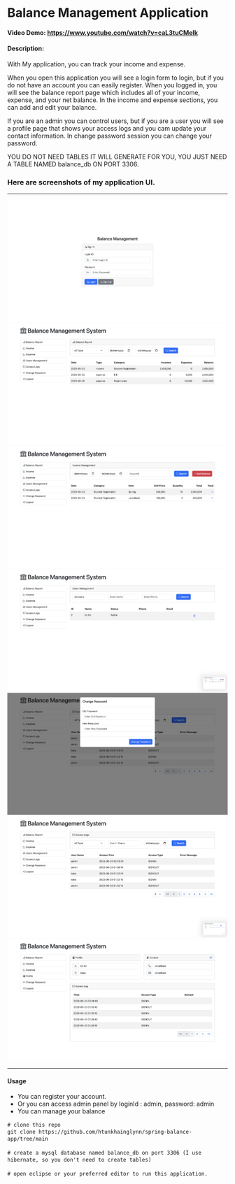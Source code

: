 # Balance Management Application
#### Video Demo:  https://www.youtube.com/watch?v=caL3tuCMelk
#### Description: 

With My application, you can track your income and expense. 

When you open this application you will see a login form to login, but if you do not have an account you can easily register. When you logged in, you will see the balance report page which includes all of your income, expense, and your net balance. In the income and expense sections, you can add and edit your balance. 

If you are an admin you can control users, but if you are a user you will see a profile page that shows your access logs and you cam update your contact information. In change password session you can change your password. 

YOU DO NOT NEED TABLES IT WILL GENERATE FOR YOU, YOU JUST NEED A TABLE NAMED balance_db ON PORT 3306.

### Here are screenshots of my application UI.
___
![Login Page](https://github.com/htunkhainglynn/spring-balance-app/blob/main/assets/login.png)
![Balance Report](https://github.com/htunkhainglynn/spring-balance-app/blob/main/assets/balance-report.png)
![Income / Expense](https://github.com/htunkhainglynn/spring-balance-app/blob/main/assets/income.png)
![User Management](https://github.com/htunkhainglynn/spring-balance-app/blob/main/assets/user-management.png)
![Change Password](https://github.com/htunkhainglynn/spring-balance-app/blob/main/assets/change-pw.png)
![Access Logs](https://github.com/htunkhainglynn/spring-balance-app/blob/main/assets/access-logs.png)
![User Profile](https://github.com/htunkhainglynn/spring-balance-app/blob/main/assets/user-profile.png)

___

#### Usage
* You can register your account.
* Or you can access admin panel by loginId : admin, password: admin
* You can manage your balance

```
# clone this repo
git clone https://github.com/htunkhainglynn/spring-balance-app/tree/main

# create a mysql database named balance_db on port 3306 (I use hibernate, so you don't need to create tables)

# open eclipse or your preferred editor to run this application.
```
